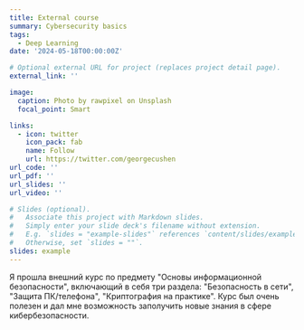 ```yaml
---
title: External course
summary: Cybersecurity basics
tags:
  - Deep Learning
date: '2024-05-18T00:00:00Z'

# Optional external URL for project (replaces project detail page).
external_link: ''

image:
  caption: Photo by rawpixel on Unsplash
  focal_point: Smart

links:
  - icon: twitter
    icon_pack: fab
    name: Follow
    url: https://twitter.com/georgecushen
url_code: ''
url_pdf: ''
url_slides: ''
url_video: ''

# Slides (optional).
#   Associate this project with Markdown slides.
#   Simply enter your slide deck's filename without extension.
#   E.g. `slides = "example-slides"` references `content/slides/example-slides.md`.
#   Otherwise, set `slides = ""`.
slides: example
---
```


Я прошла внешний курс по предмету "Основы информационной безопасности", включающий в себя три раздела: "Безопасность в сети", "Защита ПК/телефона", "Криптография на практике".
Курс был очень полезен и дал мне возможность заполучить новые знания в сфере кибербезопасности. 